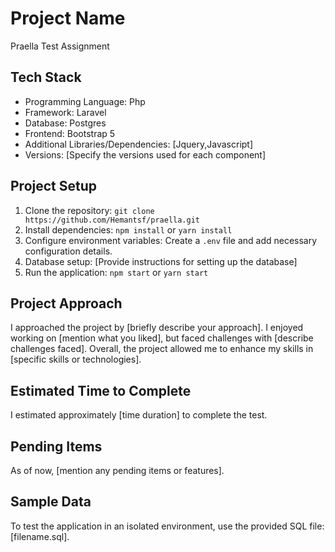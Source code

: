 # Project Name 

Praella Test Assignment

## Tech Stack

- Programming Language: Php
- Framework: Laravel
- Database: Postgres
- Frontend: Bootstrap 5
- Additional Libraries/Dependencies: [Jquery,Javascript]
- Versions: [Specify the versions used for each component]

## Project Setup

1. Clone the repository: `git clone https://github.com/Hemantsf/praella.git`
2. Install dependencies: `npm install` or `yarn install`
3. Configure environment variables: Create a `.env` file and add necessary configuration details.
4. Database setup: [Provide instructions for setting up the database]
5. Run the application: `npm start` or `yarn start`

## Project Approach

I approached the project by [briefly describe your approach]. I enjoyed working on [mention what you liked], but faced challenges with [describe challenges faced]. Overall, the project allowed me to enhance my skills in [specific skills or technologies].

## Estimated Time to Complete

I estimated approximately [time duration] to complete the test.

## Pending Items

As of now, [mention any pending items or features].

## Sample Data

To test the application in an isolated environment, use the provided SQL file: [filename.sql].